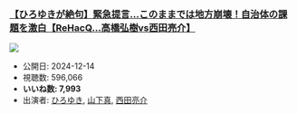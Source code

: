 ### [【ひろゆきが絶句】緊急提言…このままでは地方崩壊！自治体の課題を激白【ReHacQ…高橋弘樹vs西田亮介】](https://www.youtube.com/watch?v=cev2NJwjYj0)
[![](https://img.youtube.com/vi/cev2NJwjYj0/sddefault.jpg)](https://www.youtube.com/watch?v=cev2NJwjYj0)
-   公開日: 2024-12-14
-   視聴数: 596,066
-   **いいね数: 7,993**
-   出演者: [ひろゆき](/rehacq_fan/people/ひろゆき "wikilink"), [山下真](/rehacq_fan/people/山下真 "wikilink"), [西田亮介](/rehacq_fan/people/西田亮介 "wikilink")
